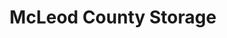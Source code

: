 ---
title: "McLeod County Storage"
url: /glencoe/mcleod-county-storage-glen-knoll-avenue-north/
shop: Mieten
---